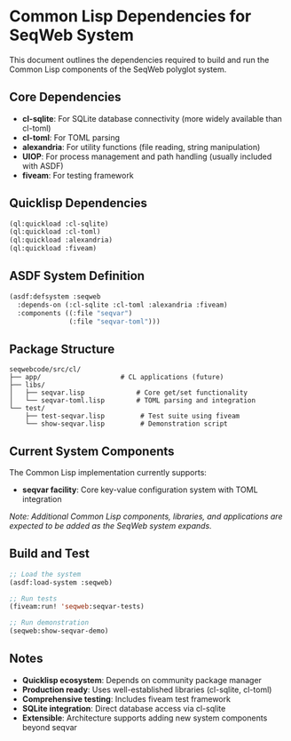 # Common Lisp Dependencies for SeqWeb System

This document outlines the dependencies required to build and run the Common Lisp components of the SeqWeb polyglot system.

## Core Dependencies

- **cl-sqlite**: For SQLite database connectivity (more widely available than cl-toml)
- **cl-toml**: For TOML parsing
- **alexandria**: For utility functions (file reading, string manipulation)
- **UIOP**: For process management and path handling (usually included with ASDF)
- **fiveam**: For testing framework

## Quicklisp Dependencies

```lisp
(ql:quickload :cl-sqlite)
(ql:quickload :cl-toml)
(ql:quickload :alexandria)
(ql:quickload :fiveam)
```

## ASDF System Definition

```lisp
(asdf:defsystem :seqweb
  :depends-on (:cl-sqlite :cl-toml :alexandria :fiveam)
  :components ((:file "seqvar")
               (:file "seqvar-toml")))
```

## Package Structure

```
seqwebcode/src/cl/
├── app/                    # CL applications (future)
├── libs/
│   ├── seqvar.lisp             # Core get/set functionality
│   └── seqvar-toml.lisp        # TOML parsing and integration
└── test/
    ├── test-seqvar.lisp         # Test suite using fiveam
    └── show-seqvar.lisp         # Demonstration script
```

## Current System Components

The Common Lisp implementation currently supports:

- **seqvar facility**: Core key-value configuration system with TOML integration

*Note: Additional Common Lisp components, libraries, and applications are expected to be added as the SeqWeb system expands.*

## Build and Test

```lisp
;; Load the system
(asdf:load-system :seqweb)

;; Run tests
(fiveam:run! 'seqweb:seqvar-tests)

;; Run demonstration
(seqweb:show-seqvar-demo)
```

## Notes

- **Quicklisp ecosystem**: Depends on community package manager
- **Production ready**: Uses well-established libraries (cl-sqlite, cl-toml)
- **Comprehensive testing**: Includes fiveam test framework
- **SQLite integration**: Direct database access via cl-sqlite
- **Extensible**: Architecture supports adding new system components beyond seqvar
